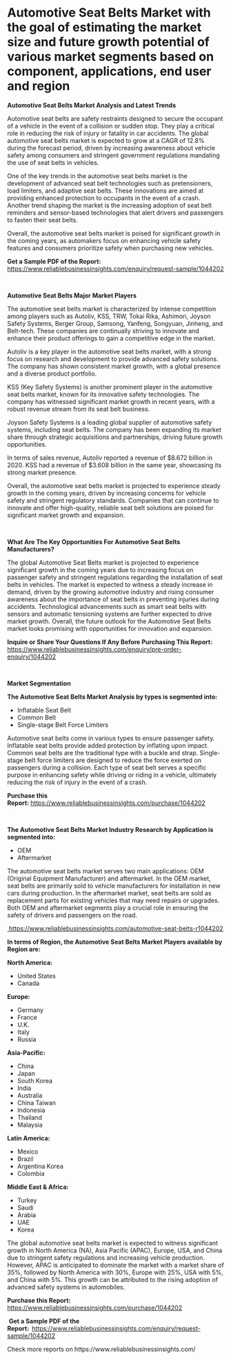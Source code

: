 <p><h1>Automotive Seat Belts Market with the goal of estimating the market size and future growth potential of various market segments based on component, applications, end user and region</h1></p><p><strong>Automotive Seat Belts Market Analysis and Latest Trends</strong></p>
<p><p>Automotive seat belts are safety restraints designed to secure the occupant of a vehicle in the event of a collision or sudden stop. They play a critical role in reducing the risk of injury or fatality in car accidents. The global automotive seat belts market is expected to grow at a CAGR of 12.8% during the forecast period, driven by increasing awareness about vehicle safety among consumers and stringent government regulations mandating the use of seat belts in vehicles.</p><p>One of the key trends in the automotive seat belts market is the development of advanced seat belt technologies such as pretensioners, load limiters, and adaptive seat belts. These innovations are aimed at providing enhanced protection to occupants in the event of a crash. Another trend shaping the market is the increasing adoption of seat belt reminders and sensor-based technologies that alert drivers and passengers to fasten their seat belts.</p><p>Overall, the automotive seat belts market is poised for significant growth in the coming years, as automakers focus on enhancing vehicle safety features and consumers prioritize safety when purchasing new vehicles.</p></p>
<p><strong>Get a Sample PDF of the Report:&nbsp;</strong> <a href="https://www.reliablebusinessinsights.com/enquiry/request-sample/1044202">https://www.reliablebusinessinsights.com/enquiry/request-sample/1044202</a></p>
<p>&nbsp;</p>
<p><strong>Automotive Seat Belts Major Market Players</strong></p>
<p><p>The automotive seat belts market is characterized by intense competition among players such as Autoliv, KSS, TRW, Tokai Rika, Ashimori, Joyson Safety Systems, Berger Group, Samsong, Yanfeng, Songyuan, Jinheng, and Belt-tech. These companies are continually striving to innovate and enhance their product offerings to gain a competitive edge in the market.</p><p>Autoliv is a key player in the automotive seat belts market, with a strong focus on research and development to provide advanced safety solutions. The company has shown consistent market growth, with a global presence and a diverse product portfolio.</p><p>KSS (Key Safety Systems) is another prominent player in the automotive seat belts market, known for its innovative safety technologies. The company has witnessed significant market growth in recent years, with a robust revenue stream from its seat belt business.</p><p>Joyson Safety Systems is a leading global supplier of automotive safety systems, including seat belts. The company has been expanding its market share through strategic acquisitions and partnerships, driving future growth opportunities.</p><p>In terms of sales revenue, Autoliv reported a revenue of $8.672 billion in 2020. KSS had a revenue of $3.608 billion in the same year, showcasing its strong market presence.</p><p>Overall, the automotive seat belts market is projected to experience steady growth in the coming years, driven by increasing concerns for vehicle safety and stringent regulatory standards. Companies that can continue to innovate and offer high-quality, reliable seat belt solutions are poised for significant market growth and expansion.</p></p>
<p>&nbsp;</p>
<p><strong>What Are The Key Opportunities For Automotive Seat Belts Manufacturers?</strong></p>
<p><p>The global Automotive Seat Belts market is projected to experience significant growth in the coming years due to increasing focus on passenger safety and stringent regulations regarding the installation of seat belts in vehicles. The market is expected to witness a steady increase in demand, driven by the growing automotive industry and rising consumer awareness about the importance of seat belts in preventing injuries during accidents. Technological advancements such as smart seat belts with sensors and automatic tensioning systems are further expected to drive market growth. Overall, the future outlook for the Automotive Seat Belts market looks promising with opportunities for innovation and expansion.</p></p>
<p><strong>Inquire or Share Your Questions If Any Before Purchasing This Report:</strong> <a href="https://www.reliablebusinessinsights.com/enquiry/pre-order-enquiry/1044202">https://www.reliablebusinessinsights.com/enquiry/pre-order-enquiry/1044202</a></p>
<p>&nbsp;</p>
<p><strong>Market Segmentation</strong></p>
<p><strong>The Automotive Seat Belts Market Analysis by types is segmented into:</strong></p>
<p><ul><li>Inflatable Seat Belt</li><li>Common Belt</li><li>Single-stage Belt Force Limiters</li></ul></p>
<p><p>Automotive seat belts come in various types to ensure passenger safety. Inflatable seat belts provide added protection by inflating upon impact. Common seat belts are the traditional type with a buckle and strap. Single-stage belt force limiters are designed to reduce the force exerted on passengers during a collision. Each type of seat belt serves a specific purpose in enhancing safety while driving or riding in a vehicle, ultimately reducing the risk of injury in the event of a crash.</p></p>
<p><strong>Purchase this Report:&nbsp;</strong><a href="https://www.reliablebusinessinsights.com/purchase/1044202">https://www.reliablebusinessinsights.com/purchase/1044202</a></p>
<p>&nbsp;</p>
<p><strong>The Automotive Seat Belts Market Industry Research by Application is segmented into:</strong></p>
<p><ul><li>OEM</li><li>Aftermarket</li></ul></p>
<p><p>The automotive seat belts market serves two main applications: OEM (Original Equipment Manufacturer) and aftermarket. In the OEM market, seat belts are primarily sold to vehicle manufacturers for installation in new cars during production. In the aftermarket market, seat belts are sold as replacement parts for existing vehicles that may need repairs or upgrades. Both OEM and aftermarket segments play a crucial role in ensuring the safety of drivers and passengers on the road.</p></p>
<p><a href="https://www.reliablebusinessinsights.com/automotive-seat-belts-r1044202">&nbsp;https://www.reliablebusinessinsights.com/automotive-seat-belts-r1044202</a></p>
<p><strong>In terms of Region, the Automotive Seat Belts Market Players available by Region are:</strong></p>
<p>
    <p> <strong> North America: </strong>
        <ul>
            <li>United States</li>
            <li>Canada</li>
        </ul>
        </p> 
    <p> <strong> Europe: </strong>
        <ul>
            <li>Germany</li>
            <li>France</li>
            <li>U.K.</li>
            <li>Italy</li>
            <li>Russia</li>
        </ul>
        </p> 
    <p> <strong> Asia-Pacific: </strong>
        <ul>
            <li>China</li>
            <li>Japan</li>
            <li>South Korea</li>
            <li>India</li>
            <li>Australia</li>
            <li>China Taiwan</li>
            <li>Indonesia</li>
            <li>Thailand</li>
            <li>Malaysia</li>
        </ul>
        </p> 
    <p> <strong> Latin America: </strong>
        <ul>
            <li>Mexico</li>
            <li>Brazil</li>
            <li>Argentina Korea</li>
            <li>Colombia</li>
        </ul>
        </p> 
    <p> <strong> Middle East & Africa: </strong>
        <ul>
            <li>Turkey</li>
            <li>Saudi</li>
            <li>Arabia</li>
            <li>UAE</li>
            <li>Korea</li>
        </ul>
    </p>
    </p>
<p><p>The global automotive seat belts market is expected to witness significant growth in North America (NA), Asia Pacific (APAC), Europe, USA, and China due to stringent safety regulations and increasing vehicle production. However, APAC is anticipated to dominate the market with a market share of 35%, followed by North America with 30%, Europe with 25%, USA with 5%, and China with 5%. This growth can be attributed to the rising adoption of advanced safety systems in automobiles.</p></p>
<p><strong>Purchase this Report: </strong><a href="https://www.reliablebusinessinsights.com/purchase/1044202">https://www.reliablebusinessinsights.com/purchase/1044202</a></p>
<p>&nbsp;<strong>Get a Sample PDF of the Report:&nbsp;&nbsp;</strong><a href="https://www.reliablebusinessinsights.com/enquiry/request-sample/1044202">https://www.reliablebusinessinsights.com/enquiry/request-sample/1044202</a></p>
<p><strong></strong></p>
<p>Check more reports on https://www.reliablebusinessinsights.com/</p>